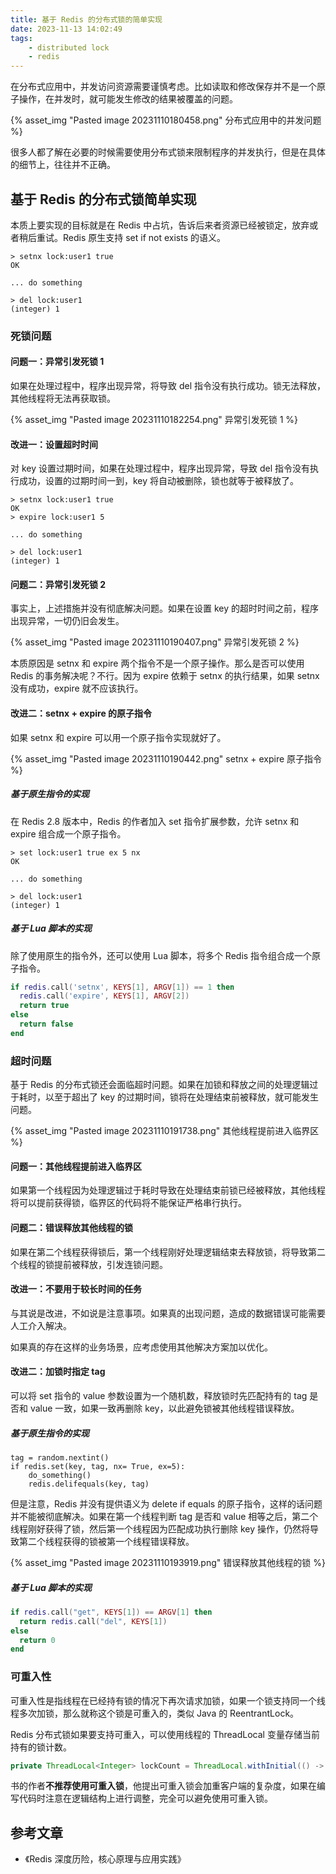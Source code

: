 ```yaml
---
title: 基于 Redis 的分布式锁的简单实现
date: 2023-11-13 14:02:49
tags:
    - distributed lock
    - redis
---
```


在分布式应用中，并发访问资源需要谨慎考虑。比如读取和修改保存并不是一个原子操作，在并发时，就可能发生修改的结果被覆盖的问题。

{% asset_img "Pasted image 20231110180458.png" 分布式应用中的并发问题 %}

很多人都了解在必要的时候需要使用分布式锁来限制程序的并发执行，但是在具体的细节上，往往并不正确。

## 基于 Redis 的分布式锁简单实现

本质上要实现的目标就是在 Redis 中占坑，告诉后来者资源已经被锁定，放弃或者稍后重试。Redis 原生支持 set if not exists 的语义。

```console
> setnx lock:user1 true
OK

... do something

> del lock:user1
(integer) 1
```

### 死锁问题

#### 问题一：异常引发死锁 1

如果在处理过程中，程序出现异常，将导致 del 指令没有执行成功。锁无法释放，其他线程将无法再获取锁。

{% asset_img "Pasted image 20231110182254.png" 异常引发死锁 1 %}

#### 改进一：设置超时时间

对 key 设置过期时间，如果在处理过程中，程序出现异常，导致 del 指令没有执行成功，设置的过期时间一到，key 将自动被删除，锁也就等于被释放了。

```console
> setnx lock:user1 true
OK
> expire lock:user1 5

... do something

> del lock:user1
(integer) 1
```

#### 问题二：异常引发死锁 2

事实上，上述措施并没有彻底解决问题。如果在设置 key 的超时时间之前，程序出现异常，一切仍旧会发生。

{% asset_img "Pasted image 20231110190407.png" 异常引发死锁 2 %}

本质原因是 setnx 和 expire 两个指令不是一个原子操作。那么是否可以使用 Redis 的事务解决呢？不行。因为 expire 依赖于 setnx 的执行结果，如果 setnx 没有成功，expire 就不应该执行。

#### 改进二：setnx + expire 的原子指令

如果 setnx 和 expire 可以用一个原子指令实现就好了。

{% asset_img "Pasted image 20231110190442.png" setnx + expire 原子指令 %}

##### 基于原生指令的实现

在 Redis 2.8 版本中，Redis 的作者加入 set 指令扩展参数，允许 setnx 和 expire 组合成一个原子指令。

```console
> set lock:user1 true ex 5 nx
OK

... do something

> del lock:user1
(integer) 1
```

##### 基于 Lua 脚本的实现

除了使用原生的指令外，还可以使用 Lua 脚本，将多个 Redis 指令组合成一个原子指令。

```lua
if redis.call('setnx', KEYS[1], ARGV[1]) == 1 then
  redis.call('expire', KEYS[1], ARGV[2])
  return true
else
  return false
end
```

### 超时问题

基于 Redis 的分布式锁还会面临超时问题。如果在加锁和释放之间的处理逻辑过于耗时，以至于超出了 key 的过期时间，锁将在处理结束前被释放，就可能发生问题。

{% asset_img "Pasted image 20231110191738.png" 其他线程提前进入临界区 %}

#### 问题一：其他线程提前进入临界区

如果第一个线程因为处理逻辑过于耗时导致在处理结束前锁已经被释放，其他线程将可以提前获得锁，临界区的代码将不能保证严格串行执行。

#### 问题二：错误释放其他线程的锁

如果在第二个线程获得锁后，第一个线程刚好处理逻辑结束去释放锁，将导致第二个线程的锁提前被释放，引发连锁问题。

#### 改进一：不要用于较长时间的任务

与其说是改进，不如说是注意事项。如果真的出现问题，造成的数据错误可能需要人工介入解决。

如果真的存在这样的业务场景，应考虑使用其他解决方案加以优化。

#### 改进二：加锁时指定 tag

可以将 set 指令的 value 参数设置为一个随机数，释放锁时先匹配持有的 tag 是否和 value 一致，如果一致再删除 key，以此避免锁被其他线程错误释放。

##### 基于原生指令的实现

```console
tag = random.nextint()
if redis.set(key, tag, nx= True, ex=5):
	do_something()
	redis.delifequals(key, tag)
```

但是注意，Redis 并没有提供语义为 delete if equals 的原子指令，这样的话问题并不能被彻底解决。如果在第一个线程判断 tag 是否和 value 相等之后，第二个线程刚好获得了锁，然后第一个线程因为匹配成功执行删除 key 操作，仍然将导致第二个线程获得的锁被第一个线程错误释放。

{% asset_img "Pasted image 20231110193919.png" 错误释放其他线程的锁 %}

##### 基于 Lua 脚本的实现

```lua
if redis.call("get", KEYS[1]) == ARGV[1] then
  return redis.call("del", KEYS[1])
else
  return 0
end
```

### 可重入性

可重入性是指线程在已经持有锁的情况下再次请求加锁，如果一个锁支持同一个线程多次加锁，那么就称这个锁是可重入的，类似 Java 的 ReentrantLock。

Redis 分布式锁如果要支持可重入，可以使用线程的 ThreadLocal 变量存储当前持有的锁计数。

```java
private ThreadLocal<Integer> lockCount = ThreadLocal.withInitial(() -> 0);
```

书的作者**不推荐使用可重入锁**，他提出可重入锁会加重客户端的复杂度，如果在编写代码时注意在逻辑结构上进行调整，完全可以避免使用可重入锁。

## 参考文章

- 《Redis 深度历险，核心原理与应用实践》